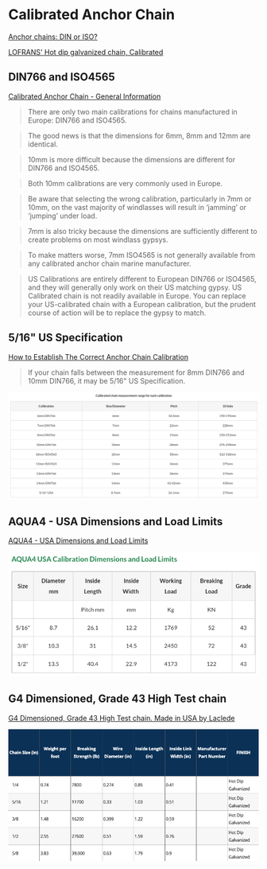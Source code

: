 # Calibrated Anchor Chain



[Anchor chains: DIN or ISO?](https://www.svb24.com/en/guide/anchor-chains-and-lines.html)

[LOFRANS' Hot dip galvanized chain, Calibrated](https://www.lofrans.com/product/82-chains/6199-lofrans-hot-dip-galvanized-chain-calibrated)

## DIN766 and ISO4565

[Calibrated Anchor Chain - General Information](https://jimmygreen.com/content/219-calibrated-anchor-chain-general-information)

> There are only two main calibrations for chains manufactured in Europe: DIN766 and ISO4565.

> The good news is that the dimensions for 6mm, 8mm and 12mm are identical.

> 10mm is more difficult because the dimensions are different for DIN766 and ISO4565.

> Both 10mm calibrations are very commonly used in Europe.

> Be aware that selecting the wrong calibration, particularly in 7mm or 10mm, on the vast majority of windlasses will result in ‘jamming’ or ‘jumping’ under load.

> 7mm is also tricky because the dimensions are sufficiently different to create problems on most windlass gypsys.

> To make matters worse, 7mm ISO4565 is not generally available from any calibrated anchor chain marine manufacturer.

> US Calibrations are entirely different to European DIN766 or ISO4565, and they will generally only work on their US matching gypsy. US Calibrated chain is not readily available in Europe. You can replace your US-calibrated chain with a European calibration, but the prudent course of action will be to replace the gypsy to match.

## 5/16" US Specification

[How to Establish The Correct Anchor Chain Calibration](https://jimmygreen.com/content/218-how-to-establish-the-correct-anchor-chain-calibrationV)

> If your chain falls between the measurement for 8mm DIN766 and 10mm DIN766, it may be 5/16" US Specification.

![size-diameter](calibrated-anchor-chain/size-diameter.png)

## AQUA4 - USA Dimensions and Load Limits

[AQUA4 - USA Dimensions and Load Limits](https://jimmygreen.com/content/222-aqua4-usa-dimensions-and-load-limits)

![aqua4.png](calibrated-anchor-chain/aqua4.png)

## G4 Dimensioned, Grade 43 High Test chain

[G4 Dimensioned, Grade 43 High Test chain. Made in USA by Laclede](https://www.mantusmarine.com/product/g4-galvanized-chain/#tab-description)

![g4.png](calibrated-anchor-chain/g4.png)

